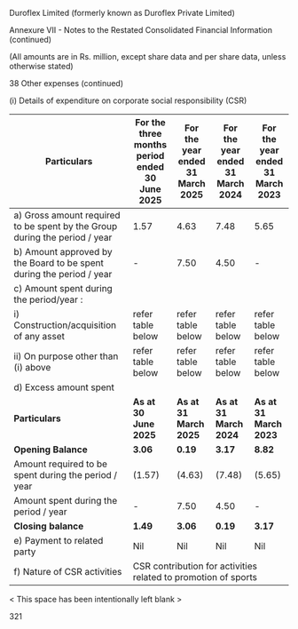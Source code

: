 Duroflex Limited (formerly known as Duroflex Private Limited)

Annexure VII - Notes to the Restated Consolidated Financial Information (continued)

(All amounts are in Rs. million, except share data and per share data, unless otherwise stated)

38 Other expenses (continued)

(i) Details of expenditure on corporate social responsibility (CSR)

<table><thead><tr><th>Particulars</th><th>For the three months<br>period ended<br>30 June 2025</th><th>For the year ended<br>31 March 2025</th><th>For the year ended<br>31 March 2024</th><th>For the year ended<br>31 March 2023</th></tr></thead><tbody><tr><td>a) Gross amount required to be spent by the Group during the period / year</td><td>1.57</td><td>4.63</td><td>7.48</td><td>5.65</td></tr><tr><td>b) Amount approved by the Board to be spent during the period / year</td><td>-</td><td>7.50</td><td>4.50</td><td>-</td></tr><tr><td>c) Amount spent during the period/year :</td><td></td><td></td><td></td><td></td></tr><tr><td>i) Construction/acquisition of any asset</td><td>refer table below</td><td>refer table below</td><td>refer table below</td><td>refer table below</td></tr><tr><td>ii) On purpose other than (i) above</td><td>refer table below</td><td>refer table below</td><td>refer table below</td><td>refer table below</td></tr><tr><td>d) Excess amount spent</td><td></td><td></td><td></td><td></td></tr><tr><td><strong>Particulars</strong></td><td><strong>As at 30 June 2025</strong></td><td><strong>As at 31 March 2025</strong></td><td><strong>As at 31 March 2024</strong></td><td><strong>As at 31 March 2023</strong></td></tr><tr><td><strong>Opening Balance</strong></td><td><strong>3.06</strong></td><td><strong>0.19</strong></td><td><strong>3.17</strong></td><td><strong>8.82</strong></td></tr><tr><td>Amount required to be spent during the period / year</td><td>(1.57)</td><td>(4.63)</td><td>(7.48)</td><td>(5.65)</td></tr><tr><td>Amount spent during the period / year</td><td>-</td><td>7.50</td><td>4.50</td><td>-</td></tr><tr><td><strong>Closing balance</strong></td><td><strong>1.49</strong></td><td><strong>3.06</strong></td><td><strong>0.19</strong></td><td><strong>3.17</strong></td></tr><tr><td>e) Payment to related party</td><td>Nil</td><td>Nil</td><td>Nil</td><td>Nil</td></tr><tr><td>f) Nature of CSR activities</td><td colspan="4">CSR contribution for activities related to promotion of sports</td></tr></tbody></table>

< This space has been intentionally left blank >

321